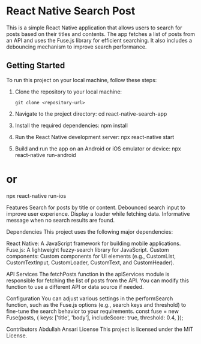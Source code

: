 # React Native Search Post

This is a simple React Native application that allows users to search for posts based on their titles and contents. The app fetches a list of posts from an API and uses the Fuse.js library for efficient searching. It also includes a debouncing mechanism to improve search performance.

## Getting Started

To run this project on your local machine, follow these steps:

1. Clone the repository to your local machine:

   ```shell
   git clone <repository-url>

2. Navigate to the project directory:
   cd react-native-search-app

3. Install the required dependencies:
   npm install

4. Run the React Native development server:
   npx react-native start

5. Build and run the app on an Android or iOS emulator or device:
   npx react-native run-android
# or
   npx react-native run-ios

Features
Search for posts by title or content.
Debounced search input to improve user experience.
Display a loader while fetching data.
Informative message when no search results are found.

Dependencies
This project uses the following major dependencies:

React Native: A JavaScript framework for building mobile applications.
Fuse.js: A lightweight fuzzy-search library for JavaScript.
Custom components: Custom components for UI elements (e.g., CustomList, CustomTextInput, CustomLoader, CustomText, and CustomHeader).

API Services
The fetchPosts function in the apiServices module is responsible for fetching the list of posts from the API. You can modify this function to use a different API or data source if needed.

Configuration
You can adjust various settings in the performSearch function, such as the Fuse.js options (e.g., search keys and threshold) to fine-tune the search behavior to your requirements.
const fuse = new Fuse(posts, {
    keys: ['title', 'body'],
    includeScore: true,
    threshold: 0.4,
});

Contributors
Abdullah Ansari
License
This project is licensed under the MIT License.
